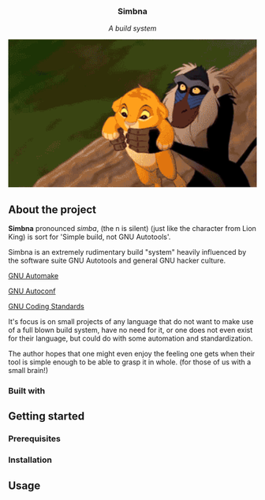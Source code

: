 <a name='readme-top'></a>

<br />
<div align='center'>
  <h3 align='center'>Simbna</h3>
  <p align='center'>
    <em>A build system</em>
    <br/>
  </p>
</div>

<div align='center'>
  <img width="600px" height="300px" src='assets/brand/simba-flies-away.gif' alt='Simbna gif'/>
</div>

## About the project

**Simbna** pronounced *simba*, (the n is silent) (just like the character from
Lion King) is sort for 'Simple build, not GNU Autotools'.

Simbna is an extremely rudimentary build "system" heavily influenced by the
software suite GNU Autotools and general GNU hacker culture.

[GNU Automake](https://www.gnu.org/software/automake/manual/automake.html)

[GNU Autoconf](https://www.gnu.org/savannah-checkouts/gnu/autoconf/manual/autoconf-2.71/autoconf.html)

[GNU Coding Standards](https://www.gnu.org/prep/standards/standards.html)

It's focus is on small projects of any language that do not want to make use of
a full blown build system, have no need for it, or one does not even exist for
their language, but could do with some automation and standardization.

The author hopes that one might even enjoy the feeling one gets when their tool
is simple enough to be able to grasp it in whole. (for those of us with a small
brain!)


### Built with

## Getting started

### Prerequisites

### Installation

## Usage

